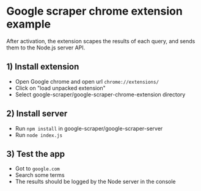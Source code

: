 # Google scraper chrome extension example

After activation, the extension scapes the results of each query, and sends them to the Node.js server API.

## 1) Install extension
* Open Google chrome and open url `chrome://extensions/`
* Click on "load unpacked extension"
* Select google-scraper/google-scraper-chrome-extension directory

## 2) Install server
* Run `npm install` in google-scraper/google-scraper-server
* Run `node index.js`

## 3) Test the app
* Got to `google.com`
* Search some terms
* The results should be logged by the Node server in the console
